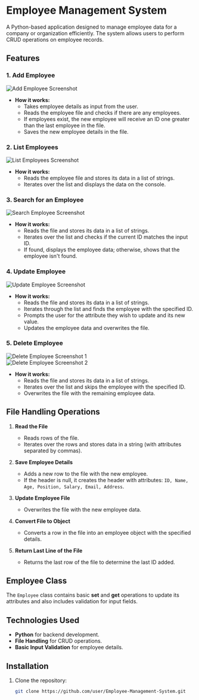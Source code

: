 # Employee Management System

A Python-based application designed to manage employee data for a company or organization efficiently. The system allows users to perform CRUD operations on employee records.

## Features

### 1. **Add Employee**

![Add Employee Screenshot](https://github.com/user-attachments/assets/901ce151-fed7-4564-83ca-393ffe13549a)

- **How it works:**
  - Takes employee details as input from the user.
  - Reads the employee file and checks if there are any employees.
  - If employees exist, the new employee will receive an ID one greater than the last employee in the file.
  - Saves the new employee details in the file.

### 2. **List Employees**

![List Employees Screenshot](https://github.com/user-attachments/assets/825a7840-214b-44e2-94c9-3e3e58a761ad)

- **How it works:**
  - Reads the employee file and stores its data in a list of strings.
  - Iterates over the list and displays the data on the console.

### 3. **Search for an Employee**

![Search Employee Screenshot](https://github.com/user-attachments/assets/a7a8c2a8-befa-4670-8623-fdc17d1fa524)

- **How it works:**
  - Reads the file and stores its data in a list of strings.
  - Iterates over the list and checks if the current ID matches the input ID.
  - If found, displays the employee data; otherwise, shows that the employee isn't found.

### 4. **Update Employee**

![Update Employee Screenshot](https://github.com/user-attachments/assets/ed048e5a-0bfe-4b74-ad5c-dcb292203aca)

- **How it works:**
  - Reads the file and stores its data in a list of strings.
  - Iterates through the list and finds the employee with the specified ID.
  - Prompts the user for the attribute they wish to update and its new value.
  - Updates the employee data and overwrites the file.

### 5. **Delete Employee**

![Delete Employee Screenshot 1](https://github.com/user-attachments/assets/b8b29e5a-f512-4ce4-9aae-ad9c60ef659e)  
![Delete Employee Screenshot 2](https://github.com/user-attachments/assets/f290d02f-51e4-4933-bac3-cdae605e558a)

- **How it works:**
  - Reads the file and stores its data in a list of strings.
  - Iterates over the list and skips the employee with the specified ID.
  - Overwrites the file with the remaining employee data.

## File Handling Operations

1. **Read the File**
   - Reads rows of the file.
   - Iterates over the rows and stores data in a string (with attributes separated by commas).

2. **Save Employee Details**
   - Adds a new row to the file with the new employee.
   - If the header is null, it creates the header with attributes: `ID, Name, Age, Position, Salary, Email, Address`.

3. **Update Employee File**
   - Overwrites the file with the new employee data.

4. **Convert File to Object**
   - Converts a row in the file into an employee object with the specified details.

5. **Return Last Line of the File**
   - Returns the last row of the file to determine the last ID added.

## Employee Class

The `Employee` class contains basic **set** and **get** operations to update its attributes and also includes validation for input fields.

## Technologies Used

- **Python** for backend development.
- **File Handling** for CRUD operations.
- **Basic Input Validation** for employee details.

## Installation

1. Clone the repository:
   ```bash
   git clone https://github.com/user/Employee-Management-System.git
